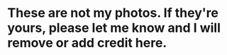 # These are not my photos. If they're yours, please let me know and I will remove or add credit here. 
